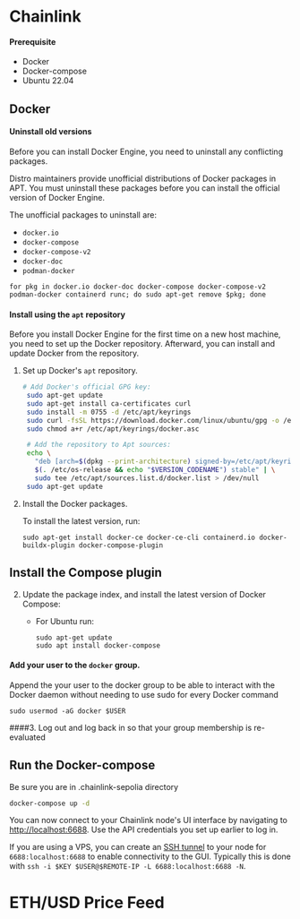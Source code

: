 # Chainlink
#### Prerequisite
* Docker
* Docker-compose
* Ubuntu 22.04 

## Docker
#### Uninstall old versions

Before you can install Docker Engine, you need to uninstall any conflicting packages.

Distro maintainers provide unofficial distributions of Docker packages in
APT. You must uninstall these packages before you can install the official
version of Docker Engine.

The unofficial packages to uninstall are:

- `docker.io`
- `docker-compose`
- `docker-compose-v2`
- `docker-doc`
- `podman-docker`

```console
for pkg in docker.io docker-doc docker-compose docker-compose-v2 podman-docker containerd runc; do sudo apt-get remove $pkg; done
```
#### Install using the `apt` repository
Before you install Docker Engine for the first time on a new host machine, you
need to set up the Docker repository. Afterward, you can install and update
Docker from the repository.

1. Set up Docker's `apt` repository.

   ```bash
   # Add Docker's official GPG key:
    sudo apt-get update
    sudo apt-get install ca-certificates curl
    sudo install -m 0755 -d /etc/apt/keyrings
    sudo curl -fsSL https://download.docker.com/linux/ubuntu/gpg -o /etc/apt/keyrings/docker.asc
    sudo chmod a+r /etc/apt/keyrings/docker.asc

    # Add the repository to Apt sources:
    echo \
      "deb [arch=$(dpkg --print-architecture) signed-by=/etc/apt/keyrings/docker.asc] https://download.docker.com/linux/ubuntu \
      $(. /etc/os-release && echo "$VERSION_CODENAME") stable" | \
      sudo tee /etc/apt/sources.list.d/docker.list > /dev/null
    sudo apt-get update
   ```
2. Install the Docker packages.

   To install the latest version, run:

   ```console
   sudo apt-get install docker-ce docker-ce-cli containerd.io docker-buildx-plugin docker-compose-plugin
   ```
## Install the Compose plugin

2. Update the package index, and install the latest version of Docker Compose:

    * For Ubuntu run:

        ```console
        sudo apt-get update
        sudo apt install docker-compose
        ```

#### Add your user to the `docker` group.
Append the your user to the docker group to be able to interact with the Docker daemon without needing to use sudo for every Docker command

   ```console
   sudo usermod -aG docker $USER
   ```

####3. Log out and log back in so that your group membership is re-evaluated

## Run the Docker-compose
Be sure you are in .chainlink-sepolia directory
```bash
docker-compose up -d
```
You can now connect to your Chainlink node's UI interface by navigating to [http://localhost:6688](http://localhost:6688). Use the API
credentials you set up earlier to log in.

If you are using a VPS, you can create an [SSH tunnel](https://www.howtogeek.com/168145/how-to-use-ssh-tunneling/) to your node for `6688:localhost:6688` to enable connectivity to the GUI. Typically this is done with `ssh -i $KEY $USER@$REMOTE-IP -L 6688:localhost:6688 -N`.

# ETH/USD Price Feed